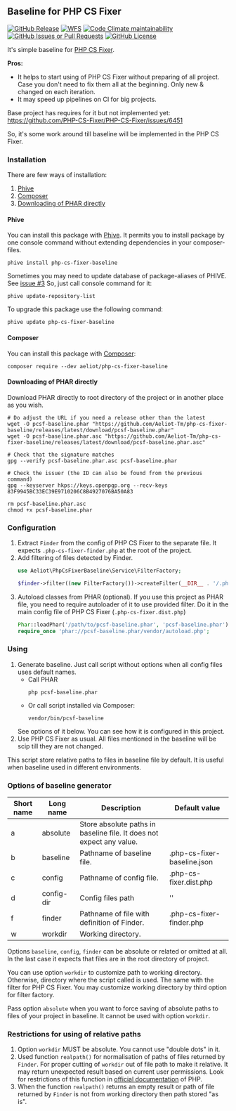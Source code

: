 ## Baseline for PHP CS Fixer

[![GitHub Release](https://img.shields.io/github/v/release/Aeliot-Tm/php-cs-fixer-baseline?label=Release&labelColor=black)](https://packagist.org/packages/aeliot/php-cs-fixer-baseline)
[![WFS](https://github.com/Aeliot-Tm/php-cs-fixer-baseline/actions/workflows/automated_testing.yml/badge.svg?branch=main)](https://github.com/Aeliot-Tm/php-cs-fixer-baseline/actions)
[![Code Climate maintainability](https://img.shields.io/codeclimate/maintainability/Aeliot-Tm/php-cs-fixer-baseline)](https://codeclimate.com/github/Aeliot-Tm/php-cs-fixer-baseline)
[![GitHub Issues or Pull Requests](https://img.shields.io/github/issues-pr-closed/Aeliot-Tm/php-cs-fixer-baseline?label=Pull%20Requests&labelColor=black)](https://github.com/Aeliot-Tm/php-cs-fixer-baseline/pulls?q=is%3Apr+is%3Aclosed)
[![GitHub License](https://img.shields.io/github/license/Aeliot-Tm/php-cs-fixer-baseline?label=License&labelColor=black)](LICENSE)

It's simple baseline for [PHP CS Fixer](https://github.com/PHP-CS-Fixer/PHP-CS-Fixer).

**Pros:**
- It helps to start using of PHP CS Fixer without preparing of all project.
  Case you don't need to fix them all at the beginning. Only new & changed on each iteration.
- It may speed up pipelines on CI for big projects.

Base project has requires for it but not implemented yet: https://github.com/PHP-CS-Fixer/PHP-CS-Fixer/issues/6451

So, it's some work around till baseline will be implemented in the PHP CS Fixer.

### Installation

There are few ways of installation:
1. [Phive](#phive)
2. [Composer](#composer)
3. [Downloading of PHAR directly](#downloading-of-phar-directly)

#### Phive

You can install this package with [Phive](https://phar.io/). It permits you to install package by one console command
without extending dependencies in your composer-files.
```shell
phive install php-cs-fixer-baseline
```

Sometimes you may need to update database of package-aliases of PHIVE. See [issue #3](https://github.com/Aeliot-Tm/php-cs-fixer-baseline/issues/3)
So, just call console command for it:
```shell
phive update-repository-list
```

To upgrade this package use the following command:
```shell
phive update php-cs-fixer-baseline
```

#### Composer

You can install this package with [Composer](https://getcomposer.org/doc/03-cli.md#install-i):
```shell
composer require --dev aeliot/php-cs-fixer-baseline
```

#### Downloading of PHAR directly

Download PHAR directly to root directory of the project or in another place as you wish.
```shell
# Do adjust the URL if you need a release other than the latest
wget -O pcsf-baseline.phar "https://github.com/Aeliot-Tm/php-cs-fixer-baseline/releases/latest/download/pcsf-baseline.phar"
wget -O pcsf-baseline.phar.asc "https://github.com/Aeliot-Tm/php-cs-fixer-baseline/releases/latest/download/pcsf-baseline.phar.asc"

# Check that the signature matches
gpg --verify pcsf-baseline.phar.asc pcsf-baseline.phar

# Check the issuer (the ID can also be found from the previous command)
gpg --keyserver hkps://keys.openpgp.org --recv-keys 83F9945BC33EC39E9710206C8B4927076BA50A83

rm pcsf-baseline.phar.asc
chmod +x pcsf-baseline.phar
```

### Configuration

1. Extract `Finder` from the config of PHP CS Fixer to the separate file.
   It expects `.php-cs-fixer-finder.php` at the root of the project.
2. Add filtering of files detected by Finder.
   ```php
   use Aeliot\PhpCsFixerBaseline\Service\FilterFactory;

   $finder->filter((new FilterFactory())->createFilter(__DIR__ . '/.php-cs-fixer-baseline.json', $config));
   ```
3. Autoload classes from PHAR (optional).
   If you use this project as PHAR file, you need to require autoloader of it to use provided filter.
   Do it in the main config file of PHP CS Fixer (`.php-cs-fixer.dist.php`)
   ```php
   Phar::loadPhar('/path/to/pcsf-baseline.phar', 'pcsf-baseline.phar');
   require_once 'phar://pcsf-baseline.phar/vendor/autoload.php';
   ```

### Using
1. Generate baseline. Just call script without options when all config files uses default names.
   - Call PHAR
     ```shell
     php pcsf-baseline.phar
     ```
   - Or call script installed via Composer:
     ```shell
     vendor/bin/pcsf-baseline
     ```
   See options of it below. You can see how it is configured in this project.
2. Use PHP CS Fixer as usual. All files mentioned in the baseline will be scip till they are not changed.

This script store relative paths to files in baseline file by default. It is useful when baseline used
in different environments.

### Options of baseline generator

| Short name | Long name | Description                                                          | Default value               |
|------------|-----------|----------------------------------------------------------------------|-----------------------------|
| a          | absolute  | Store absolute paths in baseline file. It does not expect any value. |                             |
| b          | baseline  | Pathname of baseline file.                                           | .php-cs-fixer-baseline.json |
| c          | config    | Pathname of config file.                                             | .php-cs-fixer.dist.php      |
| d          | config-dir| Config files path                                                    | ''                          |
| f          | finder    | Pathname of file with definition of Finder.                          | .php-cs-fixer-finder.php    |
| w          | workdir   | Working directory.                                                   |                             |

Options `baseline`, `config`, `finder` can be absolute or related or omitted at all. In the last case it expects
that files are in the root directory of project.

You can use option `workdir` to customize path to working directory. Otherwise, directory where the script called
is used. The same with the filter for PHP CS Fixer. You may customize working directory by third option for
filter factory.

Pass option `absolute` when you want to force saving of absolute paths to files of your project in baseline.
It cannot be used with option `workdir`.

### Restrictions for using of relative paths
1. Option `workdir` MUST be absolute. You cannot use "double dots" in it.
2. Used function `realpath()` for normalisation of paths of files returned by `Finder`. For proper cutting of `workdir`
   out of file path to make it relative. It may return unexpected result based on current user permissions.
   Look for restrictions of this function in [official documentation](https://www.php.net/manual/en/function.realpath.php)
   of PHP.
3. When the function `realpath()` returns an empty result or path of file returned by `Finder` is not from working
   directory then path stored "as is".
